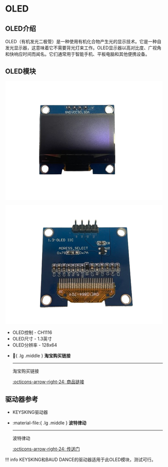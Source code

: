 # OLED

## OLED介绍

OLED（有机发光二极管）是一种使用有机化合物产生光的显示技术。它是一种自发光显示器，这意味着它不需要背光灯来工作。OLED显示器以高对比度、广视角和快响应时间而闻名。它们通常用于智能手机、平板电脑和其他便携设备。

## OLED模块

![FRONT](front.png)

![BACK](back.png)

- OLED控制 - CH1116
- OLED尺寸 - 1.3英寸
- OLED分辨率 - 128x64

<div class="grid cards" markdown>

-   :shopping_cart:{ .lg .middle } __淘宝购买链接__

    ---

    淘宝购买链接

    [:octicons-arrow-right-24: <a href="https://m.tb.cn/h.gNJD403ubrW3ZYi?tk=tceA3fHTq8c" target="_blank"> 商品链接 </a>](#)

</div>

## 驱动器参考
- KEYSKING驱动器

<div class="grid cards" markdown>

-   :material-file:{ .lg .middle } __波特律动__

    ---

    波特律动

    [:octicons-arrow-right-24: <a href="https://led.baud-dance.com/" target="_blank"> 传送门 </a>](#)

</div>

!!! info
    KEYSKING和BAUD DANCE的驱动器适用于此OLED模块，测试可行。
